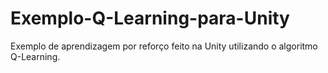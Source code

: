 # Exemplo-Q-Learning-para-Unity
Exemplo de aprendizagem por reforço feito na Unity utilizando o algoritmo Q-Learning.
